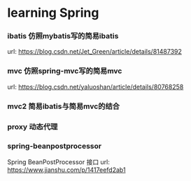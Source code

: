 
# learning Spring

### ibatis 仿照mybatis写的简易ibatis
url: https://blog.csdn.net/Jet_Green/article/details/81487392

### mvc 仿照spring-mvc写的简易mvc
url: https://blog.csdn.net/yaluoshan/article/details/80768258

### mvc2 简易ibatis与简易mvc的结合

### proxy 动态代理

### spring-beanpostprocessor
Spring BeanPostProcessor 接口
url: https://www.jianshu.com/p/1417eefd2ab1
